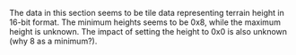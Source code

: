 The data in this section seems to be tile data representing terrain height in 16-bit format.
The minimum heights seems to be 0x8, while the maximum height is unknown.
The impact of setting the height to 0x0 is also unknown (why 8 as a minimum?).
